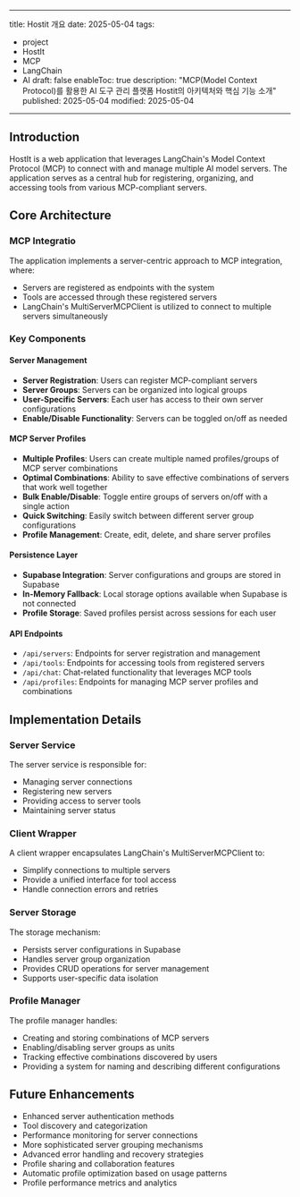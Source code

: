 
---
title: Hostit 개요
date: 2025-05-04
tags:
  - project
  - HostIt
  - MCP
  - LangChain
  - AI
draft: false
enableToc: true
description: "MCP(Model Context Protocol)를 활용한 AI 도구 관리 플랫폼 Hostit의 아키텍처와 핵심 기능 소개"
published: 2025-05-04
modified: 2025-05-04
---
## Introduction
HostIt is a web application that leverages LangChain's Model Context Protocol (MCP) to connect with and manage multiple AI model servers. The application serves as a central hub for registering, organizing, and accessing tools from various MCP-compliant servers.

## Core Architecture

### MCP Integratio
The application implements a server-centric approach to MCP integration, where:
- Servers are registered as endpoints with the system
- Tools are accessed through these registered servers
- LangChain's MultiServerMCPClient is utilized to connect to multiple servers simultaneously

### Key Components

#### Server Management
- **Server Registration**: Users can register MCP-compliant servers
- **Server Groups**: Servers can be organized into logical groups
- **User-Specific Servers**: Each user has access to their own server configurations
- **Enable/Disable Functionality**: Servers can be toggled on/off as needed

#### MCP Server Profiles
- **Multiple Profiles**: Users can create multiple named profiles/groups of MCP server combinations
- **Optimal Combinations**: Ability to save effective combinations of servers that work well together
- **Bulk Enable/Disable**: Toggle entire groups of servers on/off with a single action
- **Quick Switching**: Easily switch between different server group configurations
- **Profile Management**: Create, edit, delete, and share server profiles

#### Persistence Layer
- **Supabase Integration**: Server configurations and groups are stored in Supabase
- **In-Memory Fallback**: Local storage options available when Supabase is not connected
- **Profile Storage**: Saved profiles persist across sessions for each user

#### API Endpoints
- `/api/servers`: Endpoints for server registration and management
- `/api/tools`: Endpoints for accessing tools from registered servers
- `/api/chat`: Chat-related functionality that leverages MCP tools
- `/api/profiles`: Endpoints for managing MCP server profiles and combinations

## Implementation Details

### Server Service
The server service is responsible for:
- Managing server connections
- Registering new servers
- Providing access to server tools
- Maintaining server status

### Client Wrapper
A client wrapper encapsulates LangChain's MultiServerMCPClient to:
- Simplify connections to multiple servers
- Provide a unified interface for tool access
- Handle connection errors and retries

### Server Storage
The storage mechanism:
- Persists server configurations in Supabase
- Handles server group organization
- Provides CRUD operations for server management
- Supports user-specific data isolation

### Profile Manager
The profile manager handles:
- Creating and storing combinations of MCP servers
- Enabling/disabling server groups as units
- Tracking effective combinations discovered by users
- Providing a system for naming and describing different configurations

## Future Enhancements
- Enhanced server authentication methods
- Tool discovery and categorization
- Performance monitoring for server connections
- More sophisticated server grouping mechanisms
- Advanced error handling and recovery strategies
- Profile sharing and collaboration features
- Automatic profile optimization based on usage patterns
- Profile performance metrics and analytics 